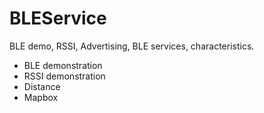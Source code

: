 # BLEService
BLE demo, RSSI, Advertising, BLE services, characteristics.
- BLE demonstration
- RSSI demonstration
- Distance
- Mapbox

